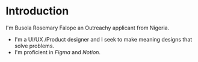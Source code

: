 # Introduction 
I'm Busola Rosemary Falope an Outreachy applicant from Nigeria.
* I'm a UI/UX /Product designer and I seek to make meaning designs that solve problems.
* I'm proficient in *Figma* and *Notion*.